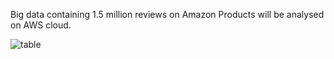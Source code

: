 Big data containing 1.5 million reviews on Amazon Products will be analysed on AWS cloud.

![table](https://github.com/fbrowther/Amazon_Product_Reviews_Analysis_on_Cloud/blob/main/Images%20for%20ReadMe/download.jpeg)

